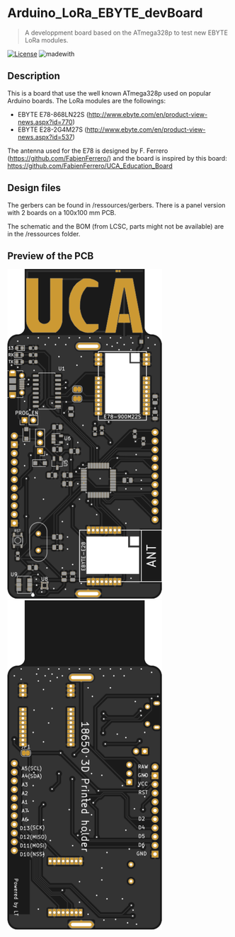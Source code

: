 # Arduino_LoRa_EBYTE_devBoard
> A developpment board based on the ATmega328p to test new EBYTE LoRa modules.

[![License](http://img.shields.io/:license-mit-blue.svg)](http://doge.mit-license.org)
![madewith](https://img.shields.io/badge/made%20with-KiCad-blue)


## Description
This is a board that use the well known ATmega328p used on popular Arduino boards. The LoRa modules are the followings:
  - EBYTE E78-868LN22S (http://www.ebyte.com/en/product-view-news.aspx?id=770)
  - EBYTE E28-2G4M27S (http://www.ebyte.com/en/product-view-news.aspx?id=537)

The antenna used for the E78 is designed by F. Ferrero (https://github.com/FabienFerrero/) and the board is inspired by this board: https://github.com/FabienFerrero/UCA_Education_Board

## Design files
The gerbers can be found in /ressources/gerbers. There is a panel version with 2 boards on a 100x100 mm PCB.

The schematic and the BOM (from LCSC, parts might not be available) are in the /ressources folder.

## Preview of the PCB

<p>
  <img src="img/top.svg" alt="drawing" width="350"/>
  <img src="img/bottom.svg" alt="drawing" width="350"/>
</p>
